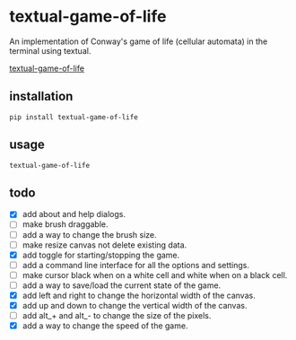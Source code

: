 # textual-game-of-life

An implementation of Conway's game of life (cellular automata) in the terminal using textual.

[textual-game-of-life](https://github.com/thomascrha/textual-game-of-life/assets/5226462/66dd4153-d286-4680-ac73-8fd63e60c00e)

## installation

```
pip install textual-game-of-life
```

## usage

```
textual-game-of-life
```

## todo

- [x] add about and help dialogs.
- [ ] make brush draggable.
- [ ] add a way to change the brush size.
- [ ] make resize canvas not delete existing data.
- [x] add toggle for starting/stopping the game.
- [ ] add a command line interface for all the options and settings.
- [ ] make cursor black when on a white cell and white when on a black cell.
- [ ] add a way to save/load the current state of the game.
- [x] add left and right to change the horizontal width of the canvas.
- [x] add up and down to change the vertical width of the canvas.
- [ ] add alt_+ and alt_- to change the size of the pixels.
- [x] add a way to change the speed of the game.
